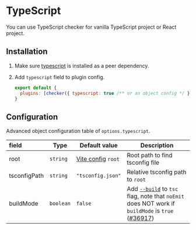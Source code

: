 # TypeScript

You can use TypeScript checker for vanilla TypeScript project or React project.

## Installation

1. Make sure [typescript](https://www.npmjs.com/package/typescript) is installed as a peer dependency.

2. Add `typescript` field to plugin config.

   ```js
   export default {
     plugins: [checker({ typescript: true /** or an object config */ })],
   }
   ```

## Configuration

Advanced object configuration table of `options.typescript`.

| field        | Type      | Default value                                         | Description                                                                                                                                                                                                                     |
| :----------- | --------- | ----------------------------------------------------- | ------------------------------------------------------------------------------------------------------------------------------------------------------------------------------------------------------------------------------- |
| root         | `string`  | [Vite config](https://vitejs.dev/config/#root) `root` | Root path to find tsconfig file                                                                                                                                                                                                 |
| tsconfigPath | `string`  | `"tsconfig.json"`                                     | Relative tsconfig path to `root`                                                                                                                                                                                                |
| buildMode    | `boolean` | `false`                                               | Add [`--build`](https://www.typescriptlang.org/docs/handbook/project-references.html) to `tsc` flag, note that `noEmit` does NOT work if `buildMode` is `true` ([#36917](https://github.com/microsoft/TypeScript/issues/36917)) |
